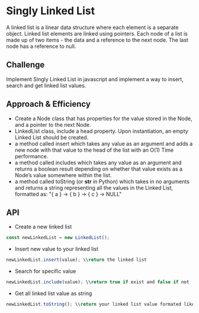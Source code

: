 # Singly Linked List

A linked list is a linear data structure where each element is a separate object. Linked list elements are linked using pointers. Each node of a list is made up of two items - the data and a reference to the next node. The last node has a reference to null.

## Challenge

Implement Singly Linked List in javascript and implement a way to insert, search and get linked list values.

## Approach & Efficiency

- Create a Node class that has properties for the value stored in the Node, and a pointer to the next Node.
- LinkedList class, include a head property. Upon instantiation, an empty Linked List should be created.
- a method called insert which takes any value as an argument and adds a new node with that value to the head of the list with an O(1) Time performance.
- a method called includes which takes any value as an argument and returns a boolean result depending on whether that value exists as a Node’s value somewhere within the list.
- a method called toString (or __str__ in Python) which takes in no arguments and returns a string representing all the values in the Linked List, formatted as:
"{ a } -> { b } -> { c } -> NULL"

## API

- Create a new linked list

```javascript
const newLinkedList = new LinkedList();
```

- Insert new value to your linked list

```javascript
newLinkedList.insert(value); \\return the linked list
```

- Search for specific value

```javascript
newLinkedList.include(value); \\return true if exist and false if not
```

- Get all linked list value as string

```javascript
newLinkedList.toString(); \\return your linked list value formated like "{ value } -> { value } -> { value } -> NULL"
```